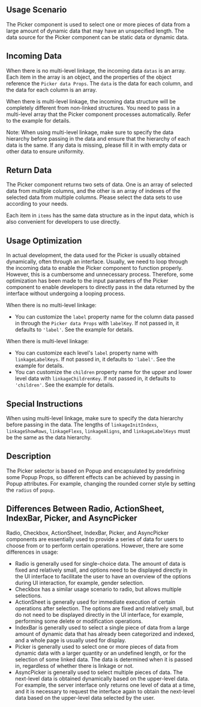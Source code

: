 ## Usage Scenario

The Picker component is used to select one or more pieces of data from a large amount of dynamic data that may have an unspecified length. The data source for the Picker component can be static data or dynamic data.

## Incoming Data

When there is no multi-level linkage, the incoming data `datas` is an array. Each item in the array is an object, and the properties of the object reference the `Picker data Props`. The `data` is the data for each column, and the data for each column is an array.

When there is multi-level linkage, the incoming data structure will be completely different from non-linked structures. You need to pass in a multi-level array that the Picker component processes automatically. Refer to the example for details.

Note: When using multi-level linkage, make sure to specify the data hierarchy before passing in the data and ensure that the hierarchy of each data is the same. If any data is missing, please fill it in with empty data or other data to ensure uniformity.

## Return Data

The Picker component returns two sets of data. One is an array of selected data from multiple columns, and the other is an array of indexes of the selected data from multiple columns. Please select the data sets to use according to your needs.

Each item in `items` has the same data structure as in the input data, which is also convenient for developers to use directly.

## Usage Optimization

In actual development, the data used for the Picker is usually obtained dynamically, often through an interface. Usually, we need to loop through the incoming data to enable the Picker component to function properly. However, this is a cumbersome and unnecessary process. Therefore, some optimization has been made to the input parameters of the Picker component to enable developers to directly pass in the data returned by the interface without undergoing a looping process.

When there is no multi-level linkage:

-   You can customize the `label` property name for the column data passed in through the `Picker data Props` with `labelKey`. If not passed in, it defaults to `'label'`. See the example for details.

When there is multi-level linkage:

-   You can customize each level's `label` property name with `linkageLabelKeys`. If not passed in, it defaults to `'label'`. See the example for details.
-   You can customize the `children` property name for the upper and lower level data with `linkageChildrenKey`. If not passed in, it defaults to `'children'`. See the example for details.

## Special Instructions

When using multi-level linkage, make sure to specify the data hierarchy before passing in the data. The lengths of `linkageInitIndexs`, `linkageShowRows`, `linkageFlexs`, `linkageAligns`, and `linkageLabelKeys` must be the same as the data hierarchy.

## Description

The Picker selector is based on Popup and encapsulated by predefining some Popup Props, so different effects can be achieved by passing in Popup attributes. For example, changing the rounded corner style by setting the `radius` of `popup`.

## Differences Between Radio, ActionSheet, IndexBar, Picker, and AsyncPicker

Radio, Checkbox, ActionSheet, IndexBar, Picker, and AsyncPicker components are essentially used to provide a series of data for users to choose from or to perform certain operations. However, there are some differences in usage:

-   Radio is generally used for single-choice data. The amount of data is fixed and relatively small, and options need to be displayed directly in the UI interface to facilitate the user to have an overview of the options during UI interaction, for example, gender selection.
-   Checkbox has a similar usage scenario to radio, but allows multiple selections.
-   ActionSheet is generally used for immediate execution of certain operations after selection. The options are fixed and relatively small, but do not need to be displayed directly in the UI interface, for example, performing some delete or modification operations.
-   IndexBar is generally used to select a single piece of data from a large amount of dynamic data that has already been categorized and indexed, and a whole page is usually used for display.
-   Picker is generally used to select one or more pieces of data from dynamic data with a larger quantity or an undefined length, or for the selection of some linked data. The data is determined when it is passed in, regardless of whether there is linkage or not.
-   AsyncPicker is generally used to select multiple pieces of data. The next-level data is obtained dynamically based on the upper-level data. For example, the server interface only returns one level of data at a time, and it is necessary to request the interface again to obtain the next-level data based on the upper-level data selected by the user.
